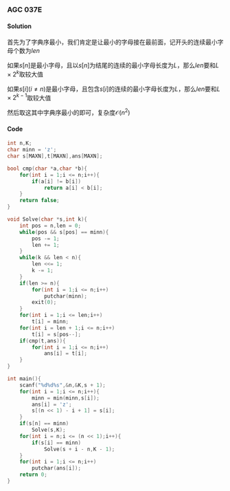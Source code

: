 ### AGC 037E
#### Solution
首先为了字典序最小，我们肯定是让最小的字母接在最前面，记开头的连续最小字母个数为$len$

如果$s[n]$是最小字母，且以$s[n]$为结尾的连续的最小字母长度为$L$，那么$len$要和$L\times 2^k$取较大值

如果$s[i](i\neq n)$是最小字母，且包含$s[i]$的连续的最小字母长度为$L$，那么$len$要和$L\times 2^{k−1}$取较大值

然后取这其中字典序最小的即可，复杂度$\mathcal O(n^2)$
#### Code
```cpp
int n,K;
char minn = 'z';
char s[MAXN],t[MAXN],ans[MAXN];

bool cmp(char *a,char *b){
    for(int i = 1;i <= n;i++){
        if(a[i] != b[i])
            return a[i] < b[i];
    }
    return false;
}

void Solve(char *s,int k){
    int pos = n,len = 0;
    while(pos && s[pos] == minn){
        pos -= 1;
        len += 1;
    }
    while(k && len < n){
        len <<= 1;
        k -= 1;
    }
    if(len >= n){
        for(int i = 1;i <= n;i++)
            putchar(minn);
        exit(0);
    }
    for(int i = 1;i <= len;i++)
        t[i] = minn;
    for(int i = len + 1;i <= n;i++)
        t[i] = s[pos--];
    if(cmp(t,ans)){
        for(int i = 1;i <= n;i++)
            ans[i] = t[i];
    }
}

int main(){
    scanf("%d%d%s",&n,&K,s + 1);
    for(int i = 1;i <= n;i++){
        minn = min(minn,s[i]);
        ans[i] = 'z';
        s[(n << 1) - i + 1] = s[i];
    }
    if(s[n] == minn)
        Solve(s,K);
    for(int i = n;i <= (n << 1);i++){
        if(s[i] == minn)
            Solve(s + i - n,K - 1);
    }
    for(int i = 1;i <= n;i++)
        putchar(ans[i]);
    return 0;
}
```